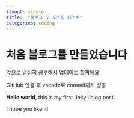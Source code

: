 ```yaml
---
layout: single
title:  "블로그 첫 포스팅 테스트"
categories: coding
---
```


# 처음 블로그를 만들었습니다
앞으로 열심히 공부해서 업데이트 할꺼에요

GitHub 연결 후 vscode로 commit까지 성공

**Hello world**, this is my first Jekyll blog post.

I hope you like it!
